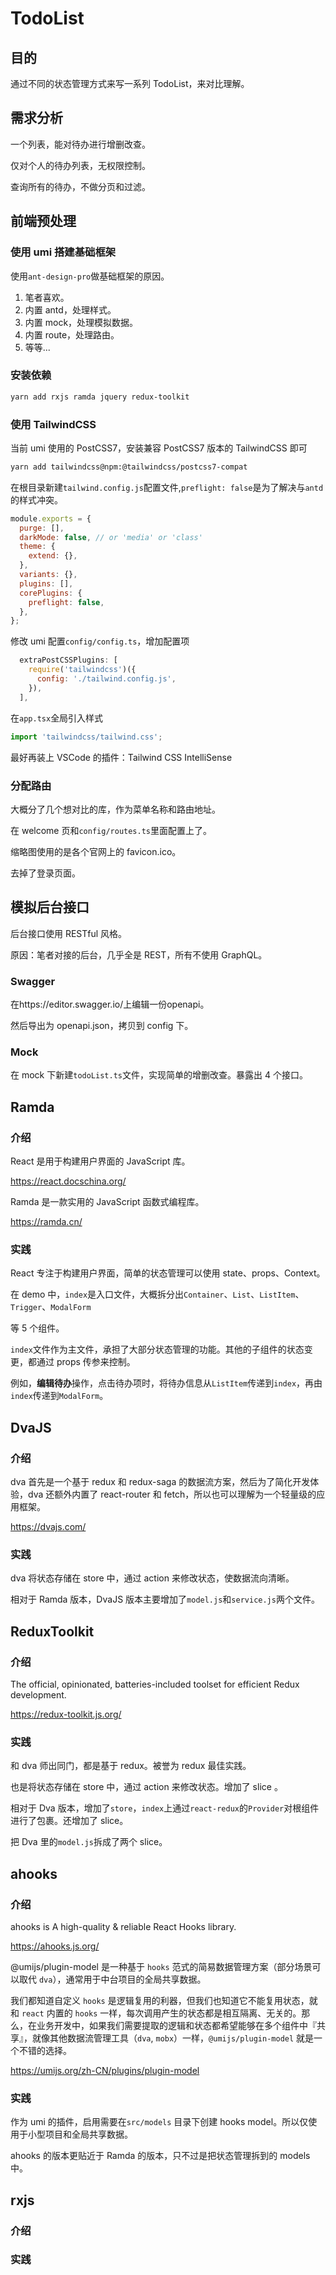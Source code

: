 # TodoList

## 目的

通过不同的状态管理方式来写一系列 TodoList，来对比理解。

## 需求分析

一个列表，能对待办进行增删改查。

仅对个人的待办列表，无权限控制。

查询所有的待办，不做分页和过滤。

## 前端预处理

### 使用 umi 搭建基础框架

使用`ant-design-pro`做基础框架的原因。

1. 笔者喜欢。
2. 内置 antd，处理样式。
3. 内置 mock，处理模拟数据。
4. 内置 route，处理路由。
5. 等等...

### 安装依赖

```sh
yarn add rxjs ramda jquery redux-toolkit
```

### 使用 TailwindCSS

当前 umi 使用的 PostCSS7，安装兼容 PostCSS7 版本的 TailwindCSS 即可

```sh
yarn add tailwindcss@npm:@tailwindcss/postcss7-compat
```

在根目录新建`tailwind.config.js`配置文件,`preflight: false`是为了解决与`antd`的样式冲突。

```js
module.exports = {
  purge: [],
  darkMode: false, // or 'media' or 'class'
  theme: {
    extend: {},
  },
  variants: {},
  plugins: [],
  corePlugins: {
    preflight: false,
  },
};
```

修改 umi 配置`config/config.ts`，增加配置项

```js
  extraPostCSSPlugins: [
    require('tailwindcss')({
      config: './tailwind.config.js',
    }),
  ],
```

在`app.tsx`全局引入样式

```js
import 'tailwindcss/tailwind.css';
```

最好再装上 VSCode 的插件：Tailwind CSS IntelliSense

### 分配路由

大概分了几个想对比的库，作为菜单名称和路由地址。

在 welcome 页和`config/routes.ts`里面配置上了。

缩略图使用的是各个官网上的 favicon.ico。

去掉了登录页面。

## 模拟后台接口

后台接口使用 RESTful 风格。

原因：笔者对接的后台，几乎全是 REST，所有不使用 GraphQL。

### Swagger

在https://editor.swagger.io/上编辑一份openapi。

然后导出为 openapi.json，拷贝到 config 下。

### Mock

在 mock 下新建`todoList.ts`文件，实现简单的增删改查。暴露出 4 个接口。

## Ramda

### 介绍

React 是用于构建用户界面的 JavaScript 库。

https://react.docschina.org/

Ramda 是一款实用的 JavaScript 函数式编程库。

https://ramda.cn/

### 实践

React 专注于构建用户界面，简单的状态管理可以使用 state、props、Context。

在 demo 中，`index`是入口文件，大概拆分出`Container`、`List`、`ListItem`、`Trigger`、`ModalForm`

等 5 个组件。

`index`文件作为主文件，承担了大部分状态管理的功能。其他的子组件的状态变更，都通过 props 传参来控制。

例如，**编辑待办**操作，点击待办项时，将待办信息从`ListItem`传递到`index`，再由`index`传递到`ModalForm`。

## DvaJS

### 介绍

dva 首先是一个基于 redux 和 redux-saga 的数据流方案，然后为了简化开发体验，dva 还额外内置了 react-router 和 fetch，所以也可以理解为一个轻量级的应用框架。

https://dvajs.com/

### 实践

dva 将状态存储在 store 中，通过 action 来修改状态，使数据流向清晰。

相对于 Ramda 版本，DvaJS 版本主要增加了`model.js`和`service.js`两个文件。

## ReduxToolkit

### 介绍

The official, opinionated, batteries-included toolset for efficient Redux development.

https://redux-toolkit.js.org/

### 实践

和 dva 师出同门，都是基于 redux。被誉为 redux 最佳实践。

也是将状态存储在 store 中，通过 action 来修改状态。增加了 slice 。

相对于 Dva 版本，增加了`store`，`index`上通过`react-redux`的`Provider`对根组件进行了包裹。还增加了 slice。

把 Dva 里的`model.js`拆成了两个 slice。

## ahooks

### 介绍

ahooks is A high-quality & reliable React Hooks library.

https://ahooks.js.org/

@umijs/plugin-model 是一种基于 `hooks` 范式的简易数据管理方案（部分场景可以取代 `dva`），通常用于中台项目的全局共享数据。

我们都知道自定义 `hooks` 是逻辑复用的利器，但我们也知道它不能复用状态，就和 `react` 内置的 `hooks` 一样，每次调用产生的状态都是相互隔离、无关的。那么，在业务开发中，如果我们需要提取的逻辑和状态都希望能够在多个组件中『共享』，就像其他数据流管理工具（`dva`, `mobx`）一样，`@umijs/plugin-model` 就是一个不错的选择。

https://umijs.org/zh-CN/plugins/plugin-model

### 实践

作为 umi 的插件，启用需要在`src/models` 目录下创建 hooks model。所以仅使用于小型项目和全局共享数据。

ahooks 的版本更贴近于 Ramda 的版本，只不过是把状态管理拆到的 models 中。

## rxjs

### 介绍

### 实践
